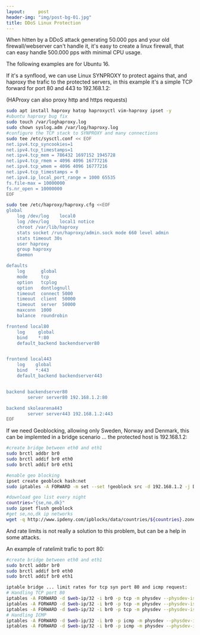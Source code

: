 ```yaml
---
layout:     post
header-img: "img/post-bg-01.jpg"
title: DDoS Linux Protection
---
```


When hitten by a DDoS attack generating 50.000 pps and your old firewall/webserver can't handle it, it's easy to create a linux firewall, that can easy handle
500.000 pps with minimal CPU usage.

The following examples are for Ubuntu 16.

If it's a synflood, we can use Linux SYNPROXY to protect agains that, and haproxy the trafic to the protected servers, in this example it's a simple TCP forward for port 80 and 443 to 192.168.1.2:

(HAProxy can also proxy http and https requests)

``` bash
sudo apt install haproxy hatop haproxyctl vim-haproxy ipset -y
#ubuntu haproxy bug fix
sudo touch /var/loghaproxy.log
sudo chown syslog.adm /var/log/haproxy.log
#configure the TCP stack to SYNPROXY and many connections
sudo tee /etc/sysctl.conf << EOF
net.ipv4.tcp_syncookies=1
net.ipv4.tcp_timestamps=1
net.ipv4.tcp_mem = 786432 1697152 1945728
net.ipv4.tcp_rmem = 4096 4096 16777216
net.ipv4.tcp_wmem = 4096 4096 16777216
net.ipv4.tcp_timestamps = 0
net.ipv4.ip_local_port_range = 1000 65535
fs.file-max = 10000000 
fs.nr_open = 10000000
EOF

sudo tee /etc/haproxy/haproxy.cfg <<EOF
global
    log /dev/log    local0
    log /dev/log    local1 notice
    chroot /var/lib/haproxy
    stats socket /run/haproxy/admin.sock mode 660 level admin
    stats timeout 30s
    user haproxy
    group haproxy
    daemon

defaults
    log      global
    mode     tcp
    option   tcplog
    option   dontlognull
    timeout  connect 5000
    timeout  client  50000
    timeout  server  50000
    maxconn  1000
    balance  roundrobin

frontend local80
    log     global
    bind    *:80
    default_backend backendserver80


frontend local443
    log    global
    bind   *:443
    default_backend backendserver443


backend backendserver80
        server server80 192.168.1.2:80

backend skolearena443
        server server443 192.168.1.2:443
EOF
```


If we need Geoblocking, allowing only Sweden, Norway and Denmark, this can be implemted in a bridge scenario ... the protected host is 192.168.1.2:

``` bash
#create bridge between eth0 and eth1
sudo brctl addbr br0
sudo brctl addif br0 eth0
sudo brctl addif br0 eth1

#enable geo blocking
ipset create geoblock hash:net
sudo iptables -A FORWARD -m set --set !geoblock src -d 192.168.1.2 -j DROP

#download geo list every night
countries="{se,no,dk}"
sudo ipset flush geoblock
#get se,no,dk ip networks
wget -q http://www.ipdeny.com/ipblocks/data/countries/${countries}.zone -O - | awk '{print "add geoblock " $1 }' | sudo ipset restore
```

And rate limits is not really a solution to this problem, but can be a help in some attacks.

An example of ratelimit trafic to port 80:

``` bash
#create bridge between eth0 and eth1
sudo brctl addbr br0
sudo brctl addif br0 eth0
sudo brctl addif br0 eth1

iptable bridge ... limit rates for tcp syn port 80 and icmp request:
# Handling TCP port 80
iptables -A FORWARD -d $web-ip/32 -i br0 -p tcp -m physdev --physdev-is-bridged -m tcp --dport 80 -m state --state NEW -m limit --limit 60/sec --limit-burst 200 -j ACCEPT
iptables -A FORWARD -d $web-ip/32 -i br0 -p tcp -m physdev --physdev-is-bridged -m tcp --dport 80 -m state --state RELATED,ESTABLISHED -j ACCEPT
iptables -A FORWARD -d $web-ip/32 -i br0 -p tcp -m physdev --physdev-is-bridged -m tcp --dport 80 -j DROP
# Handling ICMP
iptables -A FORWARD -d $web-ip/32 -i br0 -p icmp -m physdev --physdev-is-bridged -m icmp --icmp-type 8 -m limit --limit 60/sec -j ACCEPT
iptables -A FORWARD -d $web-ip/32 -i br0 -p icmp -m physdev --physdev-is-bridged -j DROP
```
